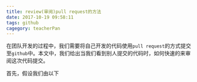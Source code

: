 ```yaml
---
title: review(审阅)pull request的方法
date: 2017-10-19 09:58:11
tags: github
cagegory: teacherPan
---
```

在团队开发的过程中，我们需要将自己开发的代码使用`pull request`的方式提交至`github`中。本文中，我们给出当我们看到别人提交的代码时，如何快速的来审阅这次代码提交。

<!-- more -->
首先，假设我们由以下